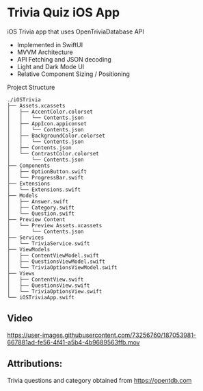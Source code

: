 # Trivia Quiz iOS App
iOS Trivia app that uses OpenTriviaDatabase API
- Implemented in SwiftUI
- MVVM Architecture
- API Fetching and JSON decoding
- Light and Dark Mode UI
- Relative Component Sizing / Positioning

Project Structure
```
./iOSTrivia
├── Assets.xcassets
│   ├── AccentColor.colorset
│   │   └── Contents.json
│   ├── AppIcon.appiconset
│   │   └── Contents.json
│   ├── BackgroundColor.colorset
│   │   └── Contents.json
│   ├── Contents.json
│   └── ContrastColor.colorset
│       └── Contents.json
├── Components
│   ├── OptionButton.swift
│   └── ProgressBar.swift
├── Extensions
│   └── Extensions.swift
├── Models
│   ├── Answer.swift
│   ├── Category.swift
│   └── Question.swift
├── Preview Content
│   └── Preview Assets.xcassets
│       └── Contents.json
├── Services
│   └── TriviaService.swift
├── ViewModels
│   ├── ContentViewModel.swift
│   ├── QuestionsViewModel.swift
│   └── TriviaOptionsViewModel.swift
├── Views
│   ├── ContentView.swift
│   ├── QuestionsView.swift
│   └── TriviaOptionsView.swift
└── iOSTriviaApp.swift
```


## Video
https://user-images.githubusercontent.com/73256760/187053981-667881ad-fe56-4f41-a5b4-4b9689563ffb.mov



## Attributions: 
Trivia questions and category obtained from https://opentdb.com
